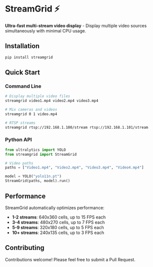 # StreamGrid ⚡

**Ultra-fast multi-stream video display** - Display multiple video sources simultaneously with minimal CPU usage.

## Installation

```bash
pip install streamgrid
```

## Quick Start

### Command Line

```bash
# Display multiple video files
streamgrid video1.mp4 video2.mp4 video3.mp4

# Mix cameras and videos
streamgrid 0 1 video.mp4

# RTSP streams
streamgrid rtsp://192.168.1.100/stream rtsp://192.168.1.101/stream
```

### Python API

```python
from ultralytics import YOLO
from streamgrid import StreamGrid

# Video paths
paths = ["Video1.mp4", "Video2.mp4", "Video3.mp4", "Video4.mp4"]

model = YOLO("yolo11n.pt")
StreamGrid(paths, model).run()

```

## Performance

StreamGrid automatically optimizes performance:

- **1-2 streams**: 640x360 cells, up to 15 FPS each
- **3-4 streams**: 480x270 cells, up to 7 FPS each  
- **5-9 streams**: 320x180 cells, up to 5 FPS each
- **10+ streams**: 240x135 cells, up to 3 FPS each

## Contributing

Contributions welcome! Please feel free to submit a Pull Request.
